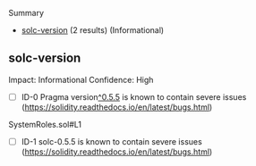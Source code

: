 Summary
 - [solc-version](#solc-version) (2 results) (Informational)
## solc-version
Impact: Informational
Confidence: High
 - [ ] ID-0
Pragma version[^0.5.5](SystemRoles.sol#L1) is known to contain severe issues (https://solidity.readthedocs.io/en/latest/bugs.html)

SystemRoles.sol#L1


 - [ ] ID-1
solc-0.5.5 is known to contain severe issues (https://solidity.readthedocs.io/en/latest/bugs.html)
